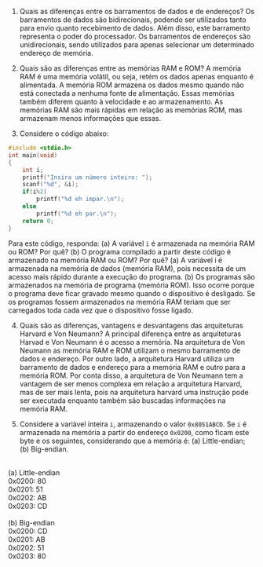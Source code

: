 1. Quais as diferenças entre os barramentos de dados e de endereços?
Os barramentos de dados são bidirecionais, podendo ser utilizados tanto para envio quanto recebimento de dados. Além disso, este barramento representa o poder do processador.
Os barramentos de endereços são unidirecionais, sendo utilizados para apenas selecionar um determinado endereço de memória.

2. Quais são as diferenças entre as memórias RAM e ROM?
A memória RAM é uma memória volátil, ou seja, retém os dados apenas enquanto é alimentada. A memória ROM armazena os dados mesmo quando não está conectada a nenhuma fonte de alimentação.
Essas memórias também diferem quanto à velocidade e ao armazenamento. As memórias RAM são mais rápidas em relação as memórias ROM, mas armazenam menos informações que essas.

3. Considere o código abaixo:

```C
#include <stdio.h>
int main(void)
{
	int i;
	printf("Insira um número inteiro: ");
	scanf("%d", &i);
	if(i%2)
		printf("%d eh impar.\n");
	else
		printf("%d eh par.\n");
	return 0;
}
```

Para este código, responda: (a) A variável `i` é armazenada na memória RAM ou ROM? Por quê? (b) O programa compilado a partir deste código é armazenado na memória RAM ou ROM? Por quê?
(a) A variável i é armazenada na memória de dados (memória RAM), pois necessita de um acesso mais rápido durante a execução do programa.
(b) Os programas são armazenados na memória de programa (memória ROM). Isso ocorre porque o programa deve ficar gravado mesmo quando o dispositivo é desligado. Se os programas fossem armazenados na memória RAM teriam que ser carregados toda cada vez que o dispositivo fosse ligado.

4. Quais são as diferenças, vantagens e desvantagens das arquiteturas Harvard e Von Neumann?
A principal diferença entre as arquiteturas Harvad e Von Neumann é o acesso a memória. Na arquitetura de Von Neumann as memória RAM e ROM utilizam o mesmo barramento de dados e endereço. Por outro lado, a arquitetura Harvard utiliza um barramento de dados e endereço para a memória RAM e outro para a memória ROM.
Por conta disso, a arquitetura de Von Neumann tem a vantagem de ser menos complexa em relação a arquitetura Harvard, mas de ser mais lenta, pois na arquitetura harvard uma instrução pode ser executada enquanto também são buscadas informações na memória RAM.

5. Considere a variável inteira `i`, armazenando o valor `0x8051ABCD`. Se `i` é armazenada na memória a partir do endereço `0x0200`, como ficam este byte e os seguintes, considerando que a memória é: (a) Little-endian; (b) Big-endian. 
</br>
(a) Little-endian </br>
0x0200: 80 </br>
0x0201: 51 </br>
0x0202: AB </br>
0x0203: CD </br>
</br>
(b) Big-endian</br>
0x0200: CD </br>
0x0201: AB </br>
0x0202: 51 </br>
0x0203: 80 </br>
